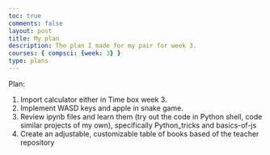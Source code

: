 ```yaml
---
toc: true
comments: false
layout: post
title: My plan
description: The plan I made for my pair for week 3.
courses: { compsci: {week: 3} }
type: plans
---
```

Plan: 
1. Import calculator either in Time box week 3.
2. Implement WASD keys and apple in snake game.
3. Review ipynb files and learn them (try out the code in Python shell, code similar projects of my own), specifically Python_tricks and basics-of-js
4. Create an adjustable, customizable table of books based of the teacher repository